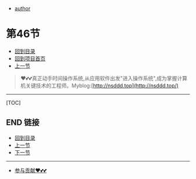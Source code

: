+ [author](https://github.com/3293172751)
# 第46节
+ [回到目录](../README.md)
+ [回到项目首页](../../README.md)
+ [上一节](45.md)
> ❤️💕💕真正动手时间操作系统,从应用软件出发"进入操作系统",成为掌握计算机关键技术的工程师。Myblog:[http://nsddd.top](http://nsddd.top/)
---
[TOC]





## END 链接
+ [回到目录](../README.md)
+ [上一节](45.md)
+ [下一节](47.md)
---
+ [参与贡献❤️💕💕](https://github.com/3293172751/Block_Chain/blob/master/Git/git-contributor.md)
